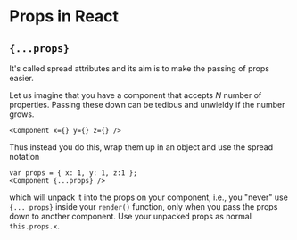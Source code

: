 # Props in React

## `{...props}`

It's called spread attributes and its aim is to make the passing of props easier.

Let us imagine that you have a component that accepts _N_ number of properties. 
Passing these down can be tedious and unwieldy if the number grows.

```reactjs
<Component x={} y={} z={} />
```

Thus instead you do this, wrap them up in an object and use the spread notation

```reactjs
var props = { x: 1, y: 1, z:1 };
<Component {...props} />
```

which will unpack it into the props on your component, i.e., you "never" use `{... props}` inside your `render()` function, only when you pass the props down to another component. 
Use your unpacked props as normal `this.props.x`.
